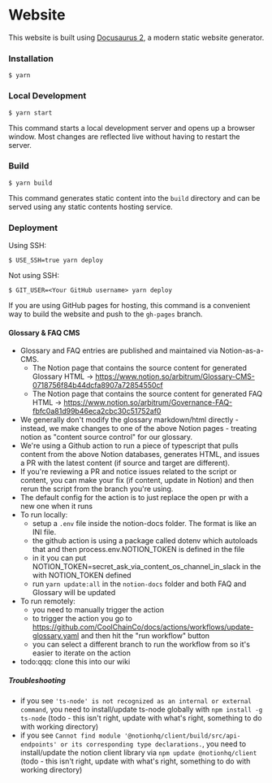 # Website

This website is built using [Docusaurus 2](https://docusaurus.io/), a modern static website generator.

### Installation

```
$ yarn
```

### Local Development

```
$ yarn start
```

This command starts a local development server and opens up a browser window. Most changes are reflected live without having to restart the server.

### Build

```
$ yarn build
```

This command generates static content into the `build` directory and can be served using any static contents hosting service.

### Deployment

Using SSH:

```
$ USE_SSH=true yarn deploy
```

Not using SSH:

```
$ GIT_USER=<Your GitHub username> yarn deploy
```

If you are using GitHub pages for hosting, this command is a convenient way to build the website and push to the `gh-pages` branch.

#### Glossary & FAQ CMS

- Glossary and FAQ entries are published and maintained via Notion-as-a-CMS.
  - The Notion page that contains the source content for generated Glossary HTML -> https://www.notion.so/arbitrum/Glossary-CMS-0718756f84b44dcfa8907a72854550cf
  - The Notion page that contains the source content for generated FAQ HTML -> https://www.notion.so/arbitrum/Governance-FAQ-fbfc0a81d99b46eca2cbc30c51752af0
- We generally don't modify the glossary markdown/html directly - instead, we make changes to one of the above Notion pages - treating notion as "content source control" for our glossary.
- We're using a Github action to run a piece of typescript that pulls content from the above Notion databases, generates HTML, and issues a PR with the latest content (if source and target are different).
- If you're reviewing a PR and notice issues related to the script or content, you can make your fix (if content, update in Notion) and then rerun the script from the branch you're using.
- The default config for the action is to just replace the open pr with a new one when it runs
- To run locally:
  - setup a `.env` file inside the notion-docs folder. The format is like an INI file.
  - the github action is using a package called dotenv which autoloads that and then process.env.NOTION_TOKEN is defined in the file
  - in it you can put NOTION_TOKEN=secret_ask_via_content_os_channel_in_slack in the with NOTION_TOKEN defined
  - run `yarn update:all` in the `notion-docs` folder and both FAQ and Glossary will be updated
- To run remotely:
  - you need to manually trigger the action
  - to trigger the action you go to https://github.com/CoolChainCo/docs/actions/workflows/update-glossary.yaml and then hit the "run workflow" button
  - you can select a different branch to run the workflow from so it's easier to iterate on the action
- todo:qqq: clone this into our wiki

##### Troubleshooting 

- if you see `'ts-node' is not recognized as an internal or external command`, you need to install/update ts-node globally with `npm install -g ts-node` (todo - this isn't right, update with what's right, something to do with working directory)
- if you see `Cannot find module '@notionhq/client/build/src/api-endpoints' or its corresponding type declarations.`, you need to install/update the notion client library via `npm update @notionhq/client` (todo - this isn't right, update with what's right, something to do with working directory)